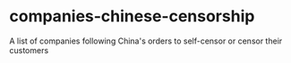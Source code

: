 # companies-chinese-censorship
A list of companies following China's orders to self-censor or censor their customers
